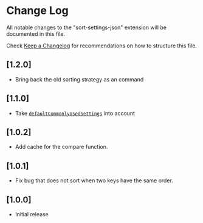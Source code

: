 # Change Log

All notable changes to the "sort-settings-json" extension will be documented in this file.

Check [Keep a Changelog](http://keepachangelog.com/) for recommendations on how to structure this file.

## [1.2.0]

- Bring back the old sorting strategy as an command

## [1.1.0]

- Take [`defaultCommonlyUsedSettings`](https://github.com/microsoft/vscode/blob/8907447ca3ee785647a4cd0836c8914d6e54226d/src/vs/workbench/contrib/preferences/browser/settingsLayout.ts#L17) into account

## [1.0.2]

- Add cache for the compare function.

## [1.0.1]

- Fix bug that does not sort when two keys have the same order.

## [1.0.0]

- Initial release
